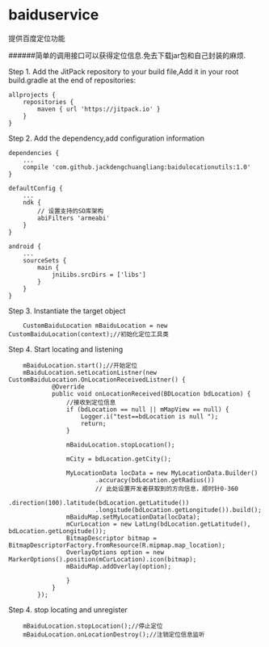 # baiduservice
提供百度定位功能

######简单的调用接口可以获得定位信息.免去下载jar包和自己封装的麻烦.

Step 1. Add the JitPack repository to your build file,Add it in your root build.gradle at the end of repositories:

	allprojects {
		repositories {
			maven { url 'https://jitpack.io' }
		}
	}
  
Step 2. Add the dependency,add configuration information
  
	dependencies {
	    ...
        compile 'com.github.jackdengchuangliang:baidulocationutils:1.0'
	}
	
    defaultConfig {
        ...
        ndk {
            // 设置支持的SO库架构
            abiFilters 'armeabi'
        }
    }
    
	android {
	    ...
        sourceSets {
            main {
                jniLibs.srcDirs = ['libs']
            }
        }
	}
	
Step 3. Instantiate the target object

        CustomBaiduLocation mBaiduLocation = new CustomBaiduLocation(context);//初始化定位工具类

Step 4. Start locating and listening

        mBaiduLocation.start();//开始定位
        mBaiduLocation.setLocationListner(new CustomBaiduLocation.OnLocationReceivedListner() {
                @Override
                public void onLocationReceived(BDLocation bdLocation) {
                    //接收到定位信息
                    if (bdLocation == null || mMapView == null) {
                        Logger.i("test==bdLocation is null ");
                        return;
                    }
    
                    mBaiduLocation.stopLocation();
                   
                    mCity = bdLocation.getCity();

                    MyLocationData locData = new MyLocationData.Builder()
                            .accuracy(bdLocation.getRadius())
                            // 此处设置开发者获取到的方向信息，顺时针0-360
                            .direction(100).latitude(bdLocation.getLatitude())
                            .longitude(bdLocation.getLongitude()).build();
                    mBaiduMap.setMyLocationData(locData);
                    mCurLocation = new LatLng(bdLocation.getLatitude(), bdLocation.getLongitude());
                    BitmapDescriptor bitmap = BitmapDescriptorFactory.fromResource(R.mipmap.map_location);
                    OverlayOptions option = new MarkerOptions().position(mCurLocation).icon(bitmap);
                    mBaiduMap.addOverlay(option);
                    
                    }
                }
            });
                
Step 4. stop locating and unregister
               
        mBaiduLocation.stopLocation();//停止定位
        mBaiduLocation.onLocationDestroy();//注销定位信息监听